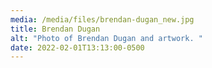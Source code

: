 ```yaml
---
media: /media/files/brendan-dugan_new.jpg
title: Brendan Dugan
alt: "Photo of Brendan Dugan and artwork. "
date: 2022-02-01T13:13:00-0500
---
```

